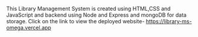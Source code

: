 This Library Management System is created using HTML,CSS and JavaScript and backend using Node and Express and mongoDB for data storage.
Click on the link to view the deployed website- https://library-ms-omega.vercel.app